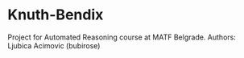 # Knuth-Bendix
Project for Automated Reasoning course at MATF Belgrade.  Authors: Ljubica Acimovic (bubirose)
